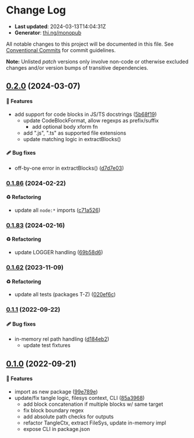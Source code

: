 # Change Log

- **Last updated**: 2024-03-13T14:04:31Z
- **Generator**: [thi.ng/monopub](https://thi.ng/monopub)

All notable changes to this project will be documented in this file.
See [Conventional Commits](https://conventionalcommits.org/) for commit guidelines.

**Note:** Unlisted _patch_ versions only involve non-code or otherwise excluded changes
and/or version bumps of transitive dependencies.

## [0.2.0](https://github.com/thi-ng/umbrella/tree/@thi.ng/tangle@0.2.0) (2024-03-07)

#### 🚀 Features

- add support for code blocks in JS/TS docstrings ([5b68f19](https://github.com/thi-ng/umbrella/commit/5b68f19))
  - update CodeBlockFormat, allow regexps as prefix/suffix
    - add optional body xform fn
  - add ".js", ".ts" as supported file extensions
  - update matching logic in extractBlocks()

#### 🩹 Bug fixes

- off-by-one error in extractBlocks() ([d7d7e03](https://github.com/thi-ng/umbrella/commit/d7d7e03))

### [0.1.86](https://github.com/thi-ng/umbrella/tree/@thi.ng/tangle@0.1.86) (2024-02-22)

#### ♻️ Refactoring

- update all `node:*` imports ([c71a526](https://github.com/thi-ng/umbrella/commit/c71a526))

### [0.1.83](https://github.com/thi-ng/umbrella/tree/@thi.ng/tangle@0.1.83) (2024-02-16)

#### ♻️ Refactoring

- update LOGGER handling ([69b58d6](https://github.com/thi-ng/umbrella/commit/69b58d6))

### [0.1.62](https://github.com/thi-ng/umbrella/tree/@thi.ng/tangle@0.1.62) (2023-11-09)

#### ♻️ Refactoring

- update all tests (packages T-Z) ([020ef6c](https://github.com/thi-ng/umbrella/commit/020ef6c))

### [0.1.1](https://github.com/thi-ng/umbrella/tree/@thi.ng/tangle@0.1.1) (2022-09-22)

#### 🩹 Bug fixes

- in-memory rel path handling ([d184eb2](https://github.com/thi-ng/umbrella/commit/d184eb2))
  - update test fixtures

## [0.1.0](https://github.com/thi-ng/umbrella/tree/@thi.ng/tangle@0.1.0) (2022-09-21)

#### 🚀 Features

- import as new package ([99e789e](https://github.com/thi-ng/umbrella/commit/99e789e))
- update/fix tangle logic, filesys context, CLI ([85a3968](https://github.com/thi-ng/umbrella/commit/85a3968))
  - add block concatenation if multiple blocks w/ same target
  - fix block boundary regex
  - add absolute path checks for outputs
  - refactor TangleCtx, extract FileSys, update in-memory impl
  - expose CLI in package.json
